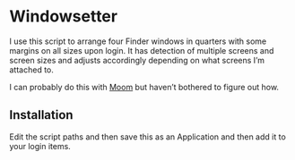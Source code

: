 Windowsetter
===
I use this script to arrange four Finder windows in quarters with some margins on all sizes upon login. It has detection of multiple screens and screen sizes and adjusts accordingly depending on what screens I’m attached to.

I can probably do this with [Moom](http://manytricks.com/moom/) but haven’t bothered to figure out how.

Installation
---
Edit the script paths and then save this as an Application and then add it to your login items.
